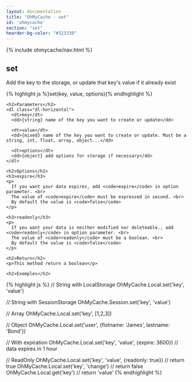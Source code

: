 ```yaml
---
layout: documentation
title: "OhMyCache - set"
id: 'ohmycache'
section: "set"
hearder-bg-color: "#323330"
---
```


<div class="row">
  <div class="col-md-2">
    {% include ohmycache/nav.html %}
  </div>

  <section class="col-md-10">
    <h1>set</h1>
    <p>Add the key to the storage, or update that key's value if it already exist</p>
    {% highlight js %}set(key, value, options){% endhighlight %}

    <h2>Parameters</h2>
    <dl class="dl-horizontal">
      <dt>key</dt>
      <dd>{string} name of the key you want to create or update</dd>

      <dt>value</dt>
      <dd>{mixed} name of the key you want to create or update. Must be a string, int, float, array, object...</dd>

      <dt>options</dt>
      <dd>{object} add options for storage if necessary</dd>
    </dl>

    <h2>Options</h2>
    <h3>expire</h3>
    <p>
      If you want your data expires, add <code>expire</code> in option parameter. <br>
      The value of <code>expire</code> must be expressed in second. <br>
      By default the value is <code>false</code>
    </p>

    <h3>readonly</h3>
    <p>
      If you want your data is neither modified nor deleteable., add <code>readonly</code> in option parameter. <br>
      The value of <code>readonly</code> must be a boolean. <br>
      By default the value is <code>false</code>
    </p>

    <h2>Return</h2>
    <p>This method return a boolean</p>

    <h2>Exemples</h2>
{% highlight js %}
// String with LocalStorage
OhMyCache.Local.set('key', 'value')

// String with SessionStorage
OhMyCache.Session.set('key', 'value')

// Array
OhMyCache.Local.set('key', [1,2,3])

// Object
OhMyCache.Local.set('user', {fistname: 'James', lastname: 'Bond'})

// With expiration
OhMyCache.Local.set('key', 'value', {expire: 3600}) // data expires in 1 hour

// ReadOnly
OhMyCache.Local.set('key', 'value', {readonly: true}) // return true
OhMyCache.Local.set('key', 'change') // return false
OhMyCache.Local.get('key') // return 'value'
{% endhighlight %}
  </section>
</div>